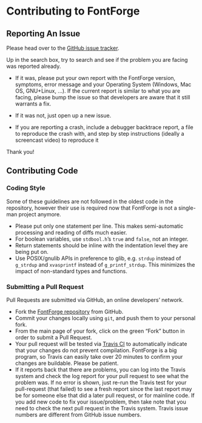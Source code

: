 Contributing to FontForge
=========================

Reporting An Issue
---------------

Please head over to the [GitHub issue tracker](https://github.com/fontforge/fontforge/issues).

Up in the search box, try to search and see if the problem you are facing was reported already.

- If it was, please put your own report with the FontForge version, symptoms, error message and
  your Operating System (Windows, Mac OS, GNU+Linux, ...). If the current report is similar to
  what you are facing, please bump the issue so that developers are aware that it still warrants
  a fix.

- If it was not, just open up a new issue.

- If you are reporting a crash, include a debugger backtrace report, a file to reproduce the crash with, and step by step instructions (ideally a screencast video) to reproduce it

Thank you!

Contributing Code
------------------------

### Coding Style

Some of these guidelines are not followed in the oldest code in the repository, however their use
is required now that FontForge is not a single-man project anymore.

- Please put only one statement per line. This makes semi-automatic processing and reading of diffs
  much easier.
- For boolean variables, use `stdbool.h`’s `true` and `false`, not an integer.
- Return statements should be inline with the indentation level they are being put on.
- Use POSIX/gnulib APIs in preference to glib, e.g. `strdup` instead of `g_strdup` and `xvasprintf`
  instead of `g_printf_strdup`. This minimizes the impact of non-standard types and functions.

### Submitting a Pull Request

Pull Requests are submitted via GitHub, an online developers’ network.

- Fork the [FontForge repository](https://github.com/fontforge/fontforge) from GitHub.
- Commit your changes locally using `git`, and push them to your personal fork.
- From the main page of your fork, click on the green “Fork” button in order to submit a Pull
  Request.
- Your pull request will be tested via [Travis CI](https://travis-ci.org/) to automatically indicate that your changes do not prevent compilation. FontForge is a big program, so Travis can easily take over 20 minutes to confirm your changes are buildable. Please be patient. 
- If it reports back that there are problems, you can log into the Travis system and check the log report for your pull request to see what the problem was. If no error is shown, just re-run the Travis test for your pull-request (that failed) to see a fresh report since the last report may be for someone else that did a later pull request, or for mainline code. If you add new code to fix your issue/problem, then take note that you need to check the next pull request in the Travis system. Travis issue numbers are different from GitHub issue numbers.
